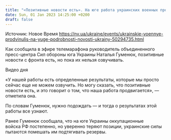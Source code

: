 ```yaml
---
title: "«Позитивные новости есть». На юге работа украинских военных продвигается — оперативное командование"
date: Sun, 01 Jan 2023 14:25:00 +0200
draft: false
---
```

Источник: Новое Время https://nv.ua/ukraine/events/ukrainskie-voennye-prodvinulis-na-yuge-podrobnosti-novosti-ukrainy-50294735.html


 Как сообщила в эфире телемарафона руководитель объединенного пресс-центра Сил обороны юга Украины Наталья Гуменюк, позитивные новости с фронта есть, но пока их нельзя озвучивать.

 Видео дня   

«У нашей работы есть определенные результаты, которые мы просто сейчас еще не можем озвучить. Но могу сказать, что позитивные новости есть, и это говорит о том, что наша работа продвигается», — отметила она.

По словам Гуменюк, нужно подождать — и тогда о результатах этой работы все узнают.

Ранее Гуменюк сообщала, что на юге Украины оккупационные войска РФ постепенно, но уверенно теряют позиции, украинские силы пытаются помешать им подтягивать резервы.
